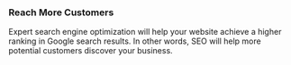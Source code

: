 ### Reach More Customers

Expert search engine optimization will help your website achieve a higher ranking in Google search results. In other words, SEO will help more potential customers discover your business.
